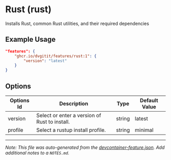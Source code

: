 
# Rust (rust)

Installs Rust, common Rust utilities, and their required dependencies

## Example Usage

```json
"features": {
    "ghcr.io/dvgitit/features/rust:1": {
        "version": "latest"
    }
}
```

## Options

| Options Id | Description | Type | Default Value |
|-----|-----|-----|-----|
| version | Select or enter a version of Rust to install. | string | latest |
| profile | Select a rustup install profile. | string | minimal |



---

_Note: This file was auto-generated from the [devcontainer-feature.json](https://github.com/dvgitit/features/blob/main/src/rust/devcontainer-feature.json).  Add additional notes to a `NOTES.md`._
